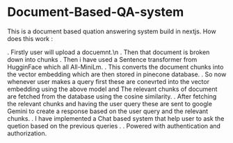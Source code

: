 # Document-Based-QA-system

This is a document based quation answering system build in nextjs.
How does this work :

 . Firstly user will upload a docuemnt.\n
 . Then that document is broken down into chunks 
 . Then i have used a Sentence transformer from HugginFace which all All-MiniLm.
 . This converts the document chunks into the vector embedding which are then stored in pinecone database.
 . So now whenever user makes a query first these are conevrted into the vector embedding using the above model and The relevant chunks of document are fetched from the database using the cosine similarity.
 . After fetching the relevant chunks and having the user query these are sent to  google Gemini to create a response based on the user query and the relevant chunks.
 . I have implemented a Chat based system that help user to ask the quetion based on the previous queries .
 . Powered with authentication and authorization.
